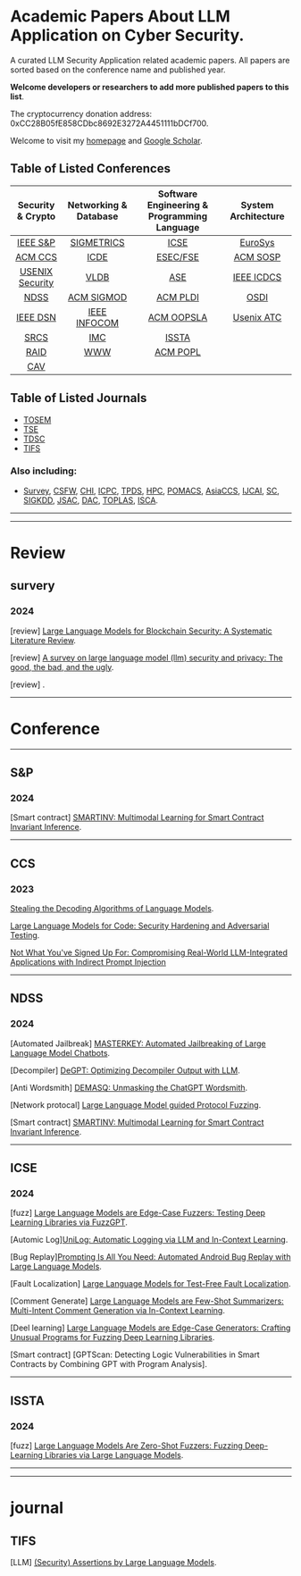 # Academic Papers About LLM Application on Cyber Security.

A curated LLM Security Application related academic papers. All papers are sorted based on the conference name and published year.

**Welcome developers or researchers to add more published papers to this list**.

The cryptocurrency donation address: 0xCC28B05fE858CDbc8692E3272A4451111bDCf700.

Welcome to visit my [homepage](https://hzysvilla.github.io/) and [Google Scholar](https://scholar.google.com/citations?user=O_vixKoAAAAJ).

## Table of Listed Conferences
|     Security & Crypto               |               Networking & Database               | Software Engineering & Programming Language | System Architecture  |
| :---------------------------------: | :-----------------------------------------------: | :-----------------------------------------: | :------------------: |
|           [IEEE S&P](#sp)           |             [SIGMETRICS](#sigmetrics)             |                [ICSE](#icse)                |  [EuroSys](#others)  |
|           [ACM CCS](#ccs)           |                   [ICDE](#others)                 |            [ESEC/FSE](#esecfse)             |  [ACM SOSP](#sosp)   |
| [USENIX Security](#usenix-security) |                   [VLDB](#others)                 |                 [ASE](#ase)                 |  [IEEE ICDCS](#icdcs)|
|           [NDSS](#ndss)             |               [ACM SIGMOD](#others)               |              [ACM PLDI](#pldi)              |     [OSDI](#osdi)    |
|        [IEEE DSN](#dsn)             |             [IEEE INFOCOM](#infocom)              |            [ACM OOPSLA](#oopsla)            | [Usenix ATC](#others)|
|         [SRCS](#others)             |                   [IMC](#imc)                     |              [ISSTA](#issta)                |                      |
|          [RAID](#raid)              |                   [WWW](#www)                     |             [ACM POPL](#popl)               |                      |
|          [CAV](#cav)                |                                                   |                                             |                      |

## Table of Listed Journals
- [TOSEM](#tosem)
- [TSE](#tse)
- [TDSC](#tdsc)
- [TIFS](#tifs)

### Also including:
* [Survey](#Survey), [CSFW](#miscellaneous), [CHI](#miscellaneous), [ICPC](#miscellaneous), [TPDS](#miscellaneous), [HPC](#miscellaneous), [POMACS](#miscellaneous), [AsiaCCS](#miscellaneous), [IJCAI](#miscellaneous), [SC](#miscellaneous), [SIGKDD](#miscellaneous), [JSAC](#miscellaneous), [DAC](#miscellaneous), [TOPLAS](#miscellaneous), [ISCA](#miscellaneous).

---

-----

# Review

## survery

### 2024

[review] [Large Language Models for Blockchain Security: A Systematic Literature Review](https://eprint.iacr.org/2024/477.pdf).

[review] [A survey on large language model (llm) security and privacy: The good, the bad, and the ugly]().

[review] []().

-----

# Conference

-----

## S&P

### 2024

[Smart contract] [SMARTINV: Multimodal Learning for Smart Contract Invariant Inference]().

---

## CCS

### 2023

[Stealing the Decoding Algorithms of Language Models]().

[Large Language Models for Code: Security Hardening and Adversarial Testing]().

[Not What You've Signed Up For: Compromising Real-World LLM-Integrated Applications with Indirect Prompt Injection]()

---

## NDSS

### 2024

[Automated Jailbreak] [MASTERKEY: Automated Jailbreaking of Large Language Model Chatbots]().

[Decompiler] [DeGPT: Optimizing Decompiler Output with LLM]().

[Anti Wordsmith] [DEMASQ: Unmasking the ChatGPT Wordsmith]().

[Network protocal] [Large Language Model guided Protocol Fuzzing](https://abhikrc.com/pdf/NDSS24.pdf).

[Smart contract] [SMARTINV: Multimodal Learning for Smart Contract Invariant Inference]().

---

## ICSE

### 2024

[fuzz] [Large Language Models are  Edge-Case Fuzzers: Testing Deep Learning Libraries via FuzzGPT]().

[Automic Log][UniLog: Automatic Logging via LLM and In-Context Learning]().

[Bug Replay][Prompting Is All You Need: Automated Android Bug Replay with Large Language Models]().

[Fault Localization] [Large Language Models for Test-Free Fault Localization]().

[Comment Generate] [Large Language Models are Few-Shot Summarizers: Multi-Intent Comment Generation via In-Context Learning]().

[Deel learning] [Large Language Models are Edge-Case Generators: Crafting Unusual Programs for Fuzzing Deep Learning Libraries]().

[Smart contract] [GPTScan: Detecting Logic Vulnerabilities in Smart Contracts by Combining GPT with Program Analysis].

---

## ISSTA

### 2024

[fuzz] [Large Language Models Are Zero-Shot Fuzzers: Fuzzing Deep-Learning Libraries via Large Language Models]().

---

-----

# journal

## TIFS

[LLM] [(Security) Assertions by Large Language Models]().

